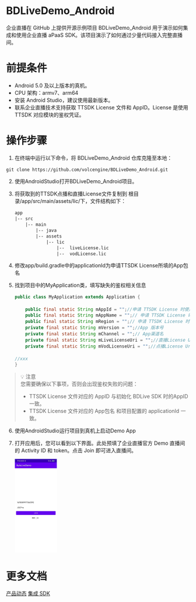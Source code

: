 # BDLiveDemo_Android

企业直播在 GitHub 上提供开源示例项目 BDLiveDemo_Android 用于演示如何集成和使用企业直播 aPaaS SDK。该项目演示了如何通过少量代码接入完整直播间。

# 前提条件

- Android 5.0 及以上版本的真机。
- CPU 架构：armv7、arm64
- 安装 Android Studio，建议使用最新版本。
- 联系企业直播技术支持获取 TTSDK License 文件和 AppID。License 是使用 TTSDK 对应模块的鉴权凭证。

# 操作步骤

1. 在终端中运行以下命令，将 BDLiveDemo_Android 仓库克隆至本地：

```
git clone https://github.com/volcengine/BDLiveDemo_Android.git
```

2. 使用AndroidStudio打开BDLiveDemo_Android项目。

3. 将获取到的TTSDK点播和直播License文件复制到 根目录/app/src/main/assets/lic/下，文件结构如下：

   ```
   app
   |-- src
       |-- main
           |-- java
           |-- assets
               |-- lic
                   |--  liveLicense.lic
                   |--  vodLicense.lic

4. 修改app/build.gradle中的applicationId为申请TTSDK License所填的App包名

5. 找到项目中的MyApplication类，填写缺失的鉴权相关信息

   ```Java
   public class MyApplication extends Application {
   
       public final static String mAppId = "";//申请 TTSDK License 时使用的 AppId，请联系技术支持获取。
       public final static String mAppName = "";// 申请 TTSDK License 时使用的 AppName，请联系技术支持获取。
       public final static String mRegion = "";// 申请 TTSDK License 时使用的 region，即 china。
       private final static String mVersion = "";//App 版本号
       private final static String mChannel = "";// App渠道名
       private final static String mLiveLicenseUri = "";//直播License Uri,如放在assets/lic文件夹，示例：assets:///lic/xxx.lic
       private final static String mVodLicenseUri = "";//点播License Uri,如放在assets/lic文件夹，示例：assets:///lic/xxx.lic
       
   //xxx
   }
   ```

   

> 💡 注意  
> 您需要确保以下事项，否则会出现鉴权失败的问题：
>
> - TTSDK License 文件对应的 AppID 与初始化 BDLive SDK 时的AppID 一致。
> - TTSDK License 文件对应的 App包名 和项目配置的 applicationId 一致。

6. 使用AndroidStudio运行项目到真机上启动Demo App

7. 打开应用后，您可以看到以下界面。此处预填了企业直播官方 Demo 直播间的 Activity ID 和 token。点击 Join 即可进入直播间。

   <img src="./images/20230601-144500.jpeg" alt="simpleviewer_screenshot.png" style="zoom: 25%;" />

# 更多文档

[产品动态](https://www.volcengine.com/docs/3019/101242)
[集成 SDK](https://www.volcengine.com/docs/3019/101257)  

